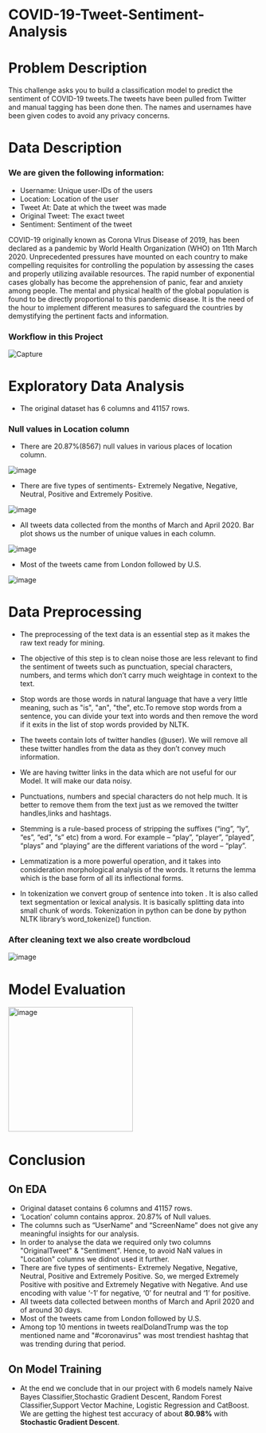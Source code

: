 # **COVID-19-Tweet-Sentiment-Analysis**

# Problem Description 

This challenge asks you to build a classification model to predict the sentiment of COVID-19 tweets.The tweets have been pulled from Twitter and manual tagging has been done then. The names and usernames have been given codes to avoid any privacy concerns.

# Data Description

### We are given the following information:

* Username: Unique user-IDs of the users
* Location: Location of the user
* Tweet At: Date at which the tweet was made
* Original Tweet: The exact tweet
* Sentiment: Sentiment of the tweet

COVID-19 originally known as Corona VIrus Disease of 2019, has been declared as a pandemic by World Health Organization (WHO) on 11th March 2020. Unprecedented pressures have mounted on each country to make compelling requisites for controlling the population by assessing the cases and properly utilizing available resources. The rapid number of exponential cases globally has become the apprehension of panic, fear and anxiety among people. The mental and physical health of the global population is found to be directly proportional to this pandemic disease. It is the need of the hour to implement different measures to safeguard the countries by demystifying the pertinent facts and information.

### Workflow in this Project

![Capture](https://user-images.githubusercontent.com/82259772/130586521-be05913c-1b2f-4a20-85f2-1982a833daeb.PNG)

# Exploratory Data Analysis

* The original dataset has 6 columns and 41157 rows.

### Null values in Location column

* There are 20.87%(8567) null values in various places of location column. 

![image](https://user-images.githubusercontent.com/76884379/217925389-7d72a76d-1e35-4f1c-a106-b788c0cfce33.png)

* There are five types of sentiments- Extremely Negative, Negative, Neutral, Positive and Extremely Positive.

![image](https://user-images.githubusercontent.com/76884379/217918688-b2ec8539-367c-4ab4-a4ab-a35c4c051b85.png)

* All tweets data collected from the months of March and April 2020. Bar plot shows us the number of unique values in each column.

![image](https://user-images.githubusercontent.com/76884379/217919720-1c37a11d-d853-444d-afaa-512cc94f5fde.png)

* Most of the tweets came from London followed by U.S.

![image](https://user-images.githubusercontent.com/76884379/217920064-061464a2-8f48-440b-af3d-a403ca8cb7dc.png)

# Data Preprocessing

* The preprocessing of the text data is an essential step as it makes the raw text ready for mining.

* The objective of this step is to clean noise those are less relevant to find the sentiment of tweets such as punctuation, special characters, numbers, and terms which don’t carry much weightage in context to the text.

* Stop words are those words in natural language that have a very little meaning, such as "is", "an", "the", etc.To remove stop words from a sentence, you can divide your text into words and then remove the word if it exits in the list of stop words provided by NLTK.

* The tweets contain lots of twitter handles (@user). We will remove all these twitter handles from the data as they don’t convey much information.

* We are having twitter links in the data which are not useful for our Model. It will make our data noisy.

* Punctuations, numbers and special characters do not help much. It is better to remove them from the text just as we removed the twitter handles,links and hashtags.

* Stemming is a rule-based process of stripping the suffixes (“ing”, “ly”, “es”, “ed”, “s” etc) from a word. For example – “play”, “player”, “played”, “plays” and “playing” are the different variations of the word – “play”.

* Lemmatization is a more powerful operation, and it takes into consideration morphological analysis of the words. It returns the lemma which is the base form of all its inflectional forms.

* In tokenization we convert group of sentence into token . It is also called text segmentation or lexical analysis. It is basically splitting data into small chunk of words. Tokenization in python can be done by python NLTK library’s word_tokenize() function.

### After cleaning text we also create wordbcloud

![image](https://user-images.githubusercontent.com/76884379/217924904-fc00bd9a-1065-4c71-ae9d-20829a78617e.png)


# Model Evaluation

<img width="250" alt="image" src="https://user-images.githubusercontent.com/76884379/217923877-119d08d0-d6d8-4244-8979-0dc61782f598.png">

# Conclusion

## On EDA

*    Original dataset contains 6 columns and 41157 rows. <br>
*   ‘Location’ column contains approx. 20.87% of Null values.<br>
*   The columns such as “UserName” and “ScreenName” does not give any meaningful insights for our analysis.
*   In order to analyse the data we required only two columns "OriginalTweet" & "Sentiment". Hence, to avoid NaN values in "Location" columns we didnot used it further.
*   There are five types of sentiments- Extremely Negative, Negative, Neutral, Positive and Extremely Positive. So, we merged Extremely Positive with positive and Extremely Negative with Negative. And use encoding with value ‘-1’ for negative, ‘0’ for neutral and ‘1’ for positive. 
*  All tweets data collected between months of March and April 2020 and of around 30 days.
*  Most of the tweets came from London followed by U.S.
*  Among top 10 mentions in tweets realDolandTrump was the top mentioned name and "#coronavirus" was most trendiest hashtag that was trending during that period. 


## On Model Training

* At the end we conclude that in our project with 6 models namely Naive Bayes Classifier,Stochastic Gradient Descent, Random Forest Classifier,Support Vector Machine, Logistic Regression and CatBoost. We are getting the highest test accuracy of about **80.98%** with **Stochastic Gradient Descent**.








